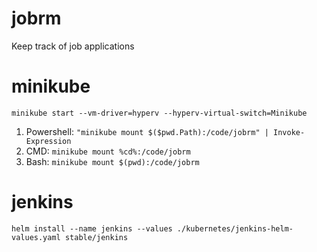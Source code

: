 # jobrm
Keep track of job applications

# minikube 

`minikube start --vm-driver=hyperv --hyperv-virtual-switch=Minikube`

1. Powershell: `"minikube mount $($pwd.Path):/code/jobrm" | Invoke-Expression`
1. CMD: `minikube mount %cd%:/code/jobrm`
1. Bash: `minikube mount $(pwd):/code/jobrm`

# jenkins

`helm install --name jenkins --values ./kubernetes/jenkins-helm-values.yaml stable/jenkins`
